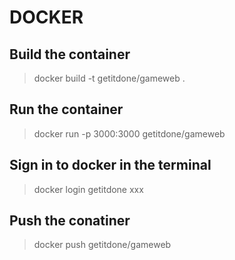 # DOCKER

## Build the container

> docker build -t getitdone/gameweb .

## Run the container

> docker run -p 3000:3000 getitdone/gameweb

## Sign in to docker in the terminal

> docker login
> getitdone
> xxx

## Push the conatiner

> docker push getitdone/gameweb
